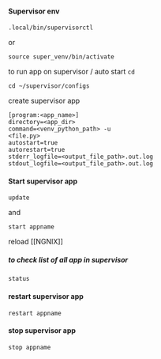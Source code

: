 

#### Supervisor env
```
.local/bin/supervisorctl
```
or
```
source super_venv/bin/activate
```



to run app on supervisor / auto start
`cd`

```
cd ~/supervisor/configs
```

create supervisor app
```
[program:<app_name>]             
directory=<app_dir>                          
command=<venv_python_path> -u <file.py>                                                                          
autostart=true                                
autorestart=true
stderr_logfile=<output_file_path>.out.log 
stdout_logfile=<output_file_path>.out.log
```



#### Start supervisor app
```
update
```
and
```
start appname
```
reload [[NGNIX]]

##### to check list of all app in supervisor 
```
status
```

#### restart supervisor app
```
restart appname
```
#### stop supervisor app
```
stop appname
```
